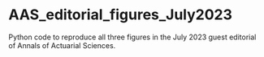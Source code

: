 # AAS_editorial_figures_July2023

Python code to reproduce all three figures in the July 2023 guest editorial of Annals of Actuarial Sciences.
